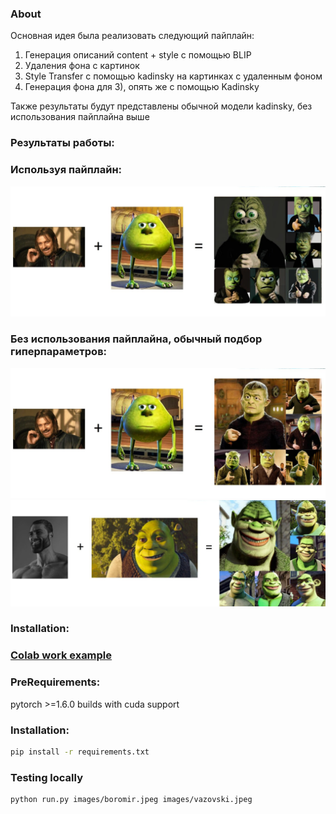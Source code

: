 ### About

Основная идея была реализовать следующий пайплайн:

1) Генерация описаний content + style с помощью BLIP
2) Удаления фона с картинок
3) Style Transfer с помощью kadinsky на картинках с удаленным фоном
4) Генерация фона для 3), опять же с помощью Kadinsky

Также результаты будут представлены обычной модели kadinsky, без использования пайплайна выше

### Результаты работы:


### Используя пайплайн:
![Боромир + вазовски](results/with_preproc.jpg)


### Без использования  пайплайна, обычный подбор гиперпараметров:

![Боромир + вазовски](results/results_waz_withour_post_proc.jpg)
![Гигачад + Шрек](results/results_giga.jpg)


### Installation:

### [Colab work example](https://colab.research.google.com/drive/1he4r_R_bJ5BV5KhidlohFtVN2MtgnLaS?usp=sharing)

### PreRequirements:
pytorch >=1.6.0 builds with cuda support

### Installation:

```bash
pip install -r requirements.txt
```

### Testing locally

```bash
python run.py images/boromir.jpeg images/vazovski.jpeg
```
